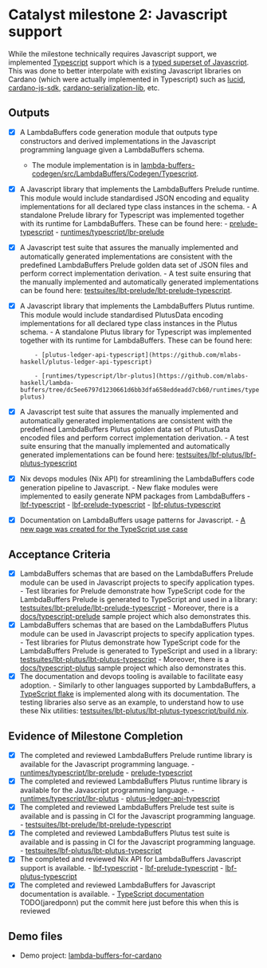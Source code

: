 # Catalyst milestone 2: Javascript support

While the milestone technically requires Javascript support, we implemented [Typescript](https://www.typescriptlang.org/) support which is a [typed superset of Javascript](https://www.typescriptlang.org/docs/handbook/typescript-from-scratch.html#a-typed-superset-of-javascript). This was done to better interpolate with existing Javascript libraries on Cardano (which were actually implemented in Typescript) such as [lucid](https://github.com/spacebudz/lucid), [cardano-js-sdk](https://github.com/input-output-hk/cardano-js-sdk), [cardano-serialization-lib](https://www.npmjs.com/package/@emurgo/cardano-serialization-lib-nodejs), etc.

## Outputs

- [x] A LambdaBuffers code generation module that outputs type constructors and derived implementations in the Javascript programming language given a LambdaBuffers schema.
  - The module implementation is in [lambda-buffers-codegen/src/LambdaBuffers/Codegen/Typescript](https://github.com/mlabs-haskell/lambda-buffers/tree/2e2ed98f4df7f207ec3cf131adf5b47b202e248f/lambda-buffers-codegen/src/LambdaBuffers/Codegen/Typescript).

- [x] A Javascript library that implements the LambdaBuffers Prelude runtime.
      This module would include standardised JSON encoding and equality
      implementations for all declared type class instances in the schema.
      - A standalone Prelude library for Typescript was implemented together with
        its runtime for LambdaBuffers. These can be found here:
        - [prelude-typescript](https://github.com/mlabs-haskell/prelude-typescript)
        - [runtimes/typescript/lbr-prelude](https://github.com/mlabs-haskell/lambda-buffers/tree/343a1a900f42dcf5b1c1a7e330eafb07c280908b/runtimes/typescript/lbr-prelude)

- [x] A Javascript test suite that assures the manually implemented and automatically generated implementations are consistent with the predefined LambdaBuffers Prelude golden data set of JSON files and perform correct implementation derivation.
        - A test suite ensuring that the manually implemented and automatically generated implementations can be found here: [testsuites/lbt-prelude/lbt-prelude-typescript](https://github.com/mlabs-haskell/lambda-buffers/tree/50bfbc4a182275d42be978b5a251530bab84f4aa/testsuites/lbt-prelude/lbt-prelude-typescript).
- [x] A Javascript library that implements the LambdaBuffers Plutus runtime. This module would include standardised PlutusData encoding implementations for all declared type class instances in the Plutus schema.
        - A standalone Plutus library for Typescript was implemented together with
          its runtime for LambdaBuffers. These can be found here:

          - [plutus-ledger-api-typescript](https://github.com/mlabs-haskell/plutus-ledger-api-typescript)

          - [runtimes/typescript/lbr-plutus](https://github.com/mlabs-haskell/lambda-buffers/tree/dc5ee6797d1230661d6bb3dfa658eddeadd7cb60/runtimes/typescript/lbr-plutus)

- [x] A Javascript test suite that assures the manually implemented and automatically generated implementations are consistent with the predefined LambdaBuffers Plutus golden data set of PlutusData encoded files and perform correct implementation derivation.
      - A test suite ensuring that the manually implemented and automatically generated implementations can be found here: [testsuites/lbf-plutus/lbf-plutus-typescript](https://github.com/mlabs-haskell/lambda-buffers/tree/50bfbc4a182275d42be978b5a251530bab84f4aa/testsuites/lbt-plutus/lbt-plutus-typescript)
- [x] Nix devops modules (Nix API) for streamlining the LambdaBuffers code generation pipeline to Javascript.
      - New flake modules were implemented to easily generate NPM packages from LambdaBuffers
        - [lbf-typescript](https://github.com/mlabs-haskell/lambda-buffers/blob/f59bdb78d06fa677567d053eddb3d1fe46250fd8/extras/lbf-nix/lbf-typescript.nix)
        - [lbf-prelude-typescript](https://github.com/mlabs-haskell/lambda-buffers/blob/f59bdb78d06fa677567d053eddb3d1fe46250fd8/extras/lbf-nix/lbf-prelude-typescript.nix)
        - [lbf-plutus-typescript](https://github.com/mlabs-haskell/lambda-buffers/blob/f59bdb78d06fa677567d053eddb3d1fe46250fd8/extras/lbf-nix/lbf-plutus-typescript.nix)
- [x] Documentation on LambdaBuffers usage patterns for Javascript.
      - [A new page was created for the TypeScript use case](https://mlabs-haskell.github.io/lambda-buffers/typescript.html)

## Acceptance Criteria

- [x] LambdaBuffers schemas that are based on the LambdaBuffers Prelude module can be used in Javascript projects to specify application types.
      - Test libraries for Prelude demonstrate how TypeScript code for the LambdaBuffers Prelude is generated to TypeScript and used in a library: [testsuites/lbt-prelude/lbt-prelude-typescript](https://github.com/mlabs-haskell/lambda-buffers/tree/50bfbc4a182275d42be978b5a251530bab84f4aa/testsuites/lbt-prelude/lbt-prelude-typescript)
      - Moreover, there is a [docs/typescript-prelude](https://github.com/mlabs-haskell/lambda-buffers/tree/1d806a1710aab625ea520c596a72338c5bde578d/docs/typescript-prelude) sample project which also demonstrates this.
- [x] LambdaBuffers schemas that are based on the LambdaBuffers Plutus module can be used in Javascript projects to specify application types.
      - Test libraries for Plutus demonstrate how TypeScript code for the LambdaBuffers Prelude is generated to TypeScript and used in a library: [testsuites/lbt-plutus/lbt-plutus-typescript](https://github.com/mlabs-haskell/lambda-buffers/tree/50bfbc4a182275d42be978b5a251530bab84f4aa/testsuites/lbt-plutus/lbt-plutus-typescript)
      - Moreover, there is a [docs/typescript-plutus](https://github.com/mlabs-haskell/lambda-buffers/tree/1d806a1710aab625ea520c596a72338c5bde578d/docs/typescript-plutus) sample project which also demonstrates this.
- [x] The documentation and devops tooling is available to facilitate easy adoption.
      - Similarly to other languages supported by LambdaBuffers, a [TypeScript flake](https://github.com/mlabs-haskell/flake-lang.nix/tree/5bb4fdf556a2f2f23717c654c186f13f28b9c277/flake-lang/typescript) is implemented along with its documentation.
        The testing libraries also serve as an example, to understand how to use these Nix utilities:
        [testsuites/lbt-plutus/lbt-plutus-typescript/build.nix](https://github.com/mlabs-haskell/lambda-buffers/blob/4c6304cf3a3a0c08bbb46e94532a293fdea513e9/testsuites/lbt-plutus/lbt-plutus-typescript/build.nix).

## Evidence of Milestone Completion

- [x] The completed and reviewed LambdaBuffers Prelude runtime library is available for the Javascript programming language.
      - [runtimes/typescript/lbr-prelude](https://github.com/mlabs-haskell/lambda-buffers/tree/343a1a900f42dcf5b1c1a7e330eafb07c280908b/runtimes/typescript/lbr-prelude)
      - [prelude-typescript](https://github.com/mlabs-haskell/prelude-typescript)
- [x] The completed and reviewed LambdaBuffers Plutus runtime library is available for the Javascript programming language.
      - [runtimes/typescript/lbr-plutus](https://github.com/mlabs-haskell/lambda-buffers/tree/dc5ee6797d1230661d6bb3dfa658eddeadd7cb60/runtimes/typescript/lbr-plutus)
      - [plutus-ledger-api-typescript](https://github.com/mlabs-haskell/plutus-ledger-api-typescript)
- [x] The completed and reviewed LambdaBuffers Prelude test suite is available and is passing in CI for the Javascript programming language.
      - [testsuites/lbt-prelude/lbt-prelude-typescript](https://github.com/mlabs-haskell/lambda-buffers/tree/50bfbc4a182275d42be978b5a251530bab84f4aa/testsuites/lbt-prelude/lbt-prelude-typescript)
- [x] The completed and reviewed LambdaBuffers Plutus test suite is available and is passing in CI for the Javascript programming language.
      - [testsuites/lbf-plutus/lbt-plutus-typescript](https://github.com/mlabs-haskell/lambda-buffers/tree/50bfbc4a182275d42be978b5a251530bab84f4aa/testsuites/lbt-plutus/lbt-plutus-typescript)
- [x] The completed and reviewed Nix API for LambdaBuffers Javascript support is available.
      -  [lbf-typescript](https://github.com/mlabs-haskell/lambda-buffers/blob/f59bdb78d06fa677567d053eddb3d1fe46250fd8/extras/lbf-nix/lbf-typescript.nix)
      -  [lbf-prelude-typescript](https://github.com/mlabs-haskell/lambda-buffers/blob/f59bdb78d06fa677567d053eddb3d1fe46250fd8/extras/lbf-nix/lbf-prelude-typescript.nix)
      -  [lbf-plutus-typescript](https://github.com/mlabs-haskell/lambda-buffers/blob/f59bdb78d06fa677567d053eddb3d1fe46250fd8/extras/lbf-nix/lbf-plutus-typescript.nix)
- [x] The  completed and reviewed LambdaBuffers for Javascript documentation is available.
      - [TypeScript documentation](google.com) TODO(jaredponn) put the commit here just before this when this is reviewed

## Demo files

- Demo project: [lambda-buffers-for-cardano](https://github.com/mlabs-haskell/lambda-buffers-for-cardano/tree/main/transactions/demo-typescript)
